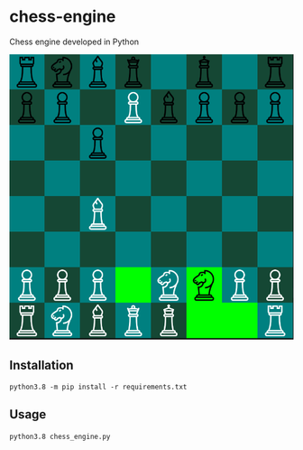 # chess-engine
Chess engine developed in Python

![Chessboard](assets/chessboard.png)

## Installation
```
python3.8 -m pip install -r requirements.txt
```

## Usage
```
python3.8 chess_engine.py
```
